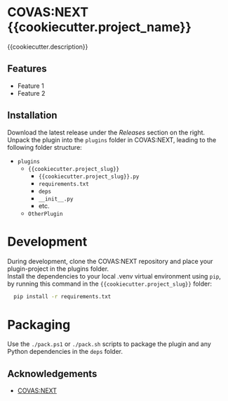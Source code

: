 # COVAS:NEXT {{cookiecutter.project_name}}

{{cookiecutter.description}}


## Features

- Feature 1
- Feature 2


## Installation

Download the latest release under the *Releases* section on the right.  
Unpack the plugin into the `plugins` folder in COVAS:NEXT, leading to the following folder structure:
* `plugins`
    * `{{cookiecutter.project_slug}}`
        * `{{cookiecutter.project_slug}}.py`
        * `requirements.txt`
        * `deps`
        * `__init__.py`
        * etc.
    * `OtherPlugin`

# Development
During development, clone the COVAS:NEXT repository and place your plugin-project in the plugins folder.  
Install the dependencies to your local .venv virtual environment using `pip`, by running this command in the `{{cookiecutter.project_slug}}` folder:
```bash
  pip install -r requirements.txt
```

# Packaging
Use the `./pack.ps1` or `./pack.sh` scripts to package the plugin and any Python dependencies in the `deps` folder.
    
## Acknowledgements

 - [COVAS:NEXT](https://github.com/RatherRude/Elite-Dangerous-AI-Integration)
